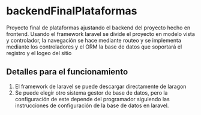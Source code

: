 # backendFinalPlataformas
Proyecto final de plataformas ajustando el backend del proyecto hecho en frontend. 
Usando el framework laravel se divide el proyecto en modelo vista y controlador, la 
navegación se hace mediante routeo y se implementa mediante los controladores y el
ORM la base de datos que soportará el registro y el logeo del sitio
## Detalles para el funcionamiento
1. El framework de laravel se puede descargar directamente de laragon
2. Se puede elegir otro sistema gestor de base de datos, pero la configuración de este depende del programador siguiendo las instrucciones de configuración de la base de datos en laravel.
